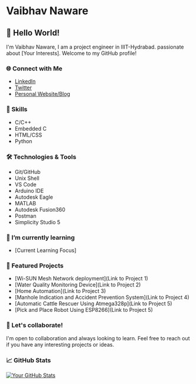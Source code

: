 # Vaibhav Naware

## 👋 Hello World!

I'm Vaibhav Naware, I am a project engineer in IIIT-Hydrabad. passionate about [Your Interests]. Welcome to my GitHub profile!

### 🌐 Connect with Me

- [LinkedIn](https://www.linkedin.com/in/vaibhav-naware/)
- [Twitter](https://twitter.com/vaibhavnaware01)
- [Personal Website/Blog](https://vaibhavnaware01.github.io/Portfolio/)

### 🚀 Skills

- C/C++
- Embedded C
- HTML/CSS
- Python

### 🛠️ Technologies & Tools

- Git/GitHub
- Unix Shell
- VS Code
- Arduino IDE
- Autodesk Eagle
- MATLAB
- Autodesk Fusion360
- Postman
- Simplicity Studio 5

### 🌱 I’m currently learning

- [Current Learning Focus]

### 🔭 Featured Projects

- [Wi-SUN Mesh Network deployment](Link to Project 1)
- [Water Quality Monitoring Device](Link to Project 2)
- [Home Automation](Link to Project 3)
- [Manhole Indication and Accident Prevention System](Link to Project 4)
- [Automatic Cattle Rescuer Using Atmega328p](Link to Project 5)
- [Pick and Place Robot Using ESP8266](Link to Project 5)



### 🤝 Let's collaborate!

I'm open to collaboration and always looking to learn. Feel free to reach out if you have any interesting projects or ideas.

### 📈 GitHub Stats

[![Your GitHub Stats](https://github-readme-stats.vercel.app/api?username=vaibhavnaware01&show_icons=true&theme=radical)](https://github.com/vaibhavnaware01)

<!-- Optional: Add additional sections like blog posts, achievements, or certifications -->
